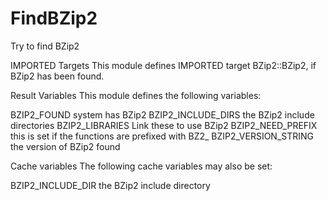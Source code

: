   

# FindBZip2  
Try to find BZip2  


IMPORTED Targets
This module defines IMPORTED target BZip2::BZip2, if
BZip2 has been found.
  


Result Variables
This module defines the following variables:

BZIP2_FOUND
system has BZip2
BZIP2_INCLUDE_DIRS
the BZip2 include directories
BZIP2_LIBRARIES
Link these to use BZip2
BZIP2_NEED_PREFIX
this is set if the functions are prefixed with BZ2_
BZIP2_VERSION_STRING
the version of BZip2 found

  


Cache variables
The following cache variables may also be set:

BZIP2_INCLUDE_DIR
the BZip2 include directory

  


